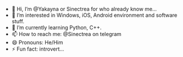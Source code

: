 - 👋 Hi, I’m @Yakayna or Sinectrea for who already know me...
- 👀 I’m interested in Windows, iOS, Android environment and software stuff.
- 🌱 I’m currently learning Python, C++.
- 📫 How to reach me: @Sinectrea on telegram
- 😄 Pronouns: He/Him
- ⚡ Fun fact: introvert...
